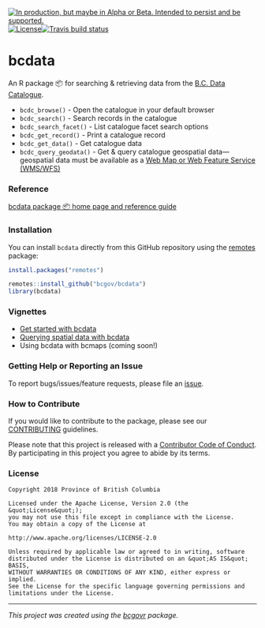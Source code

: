 
<!--
Copyright 2018 Province of British Columbia

Licensed under the Apache License, Version 2.0 (the "License");
you may not use this file except in compliance with the License.
You may obtain a copy of the License at

http://www.apache.org/licenses/LICENSE-2.0

Unless required by applicable law or agreed to in writing, software distributed under the License is distributed on an "AS IS" BASIS,
WITHOUT WARRANTIES OR CONDITIONS OF ANY KIND, either express or implied.
See the License for the specific language governing permissions and limitations under the License.
-->

<a id="devex-badge" rel="Delivery" href="https://github.com/BCDevExchange/assets/blob/master/README.md"><img alt="In production, but maybe in Alpha or Beta. Intended to persist and be supported." style="border-width:0" src="https://assets.bcdevexchange.org/images/badges/delivery.svg" title="In production, but maybe in Alpha or Beta. Intended to persist and be supported." /></a>[![License](https://img.shields.io/badge/License-Apache%202.0-blue.svg)](https://opensource.org/licenses/Apache-2.0)[![Travis
build
status](https://travis-ci.org/bcgov/bcdata.svg?branch=master)](https://travis-ci.org/bcgov/bcdata)

# bcdata

An R package 📦 for searching & retrieving data from the [B.C. Data
Catalogue](https://catalogue.data.gov.bc.ca).

  - `bcdc_browse()` - Open the catalogue in your default browser
  - `bcdc_search()` - Search records in the catalogue
  - `bcdc_search_facet()` - List catalogue facet search options
  - `bcdc_get_record()` - Print a catalogue record
  - `bcdc_get_data()` - Get catalogue data
  - `bcdc_query_geodata()` - Get & query catalogue geospatial
    data—geospatial data must be available as a [Web Map or Web
    Feature Service
    (WMS/WFS)](https://www2.gov.bc.ca/gov/content?id=95D78D544B244F34B89223EF069DF74E)

### Reference

[bcdata package 📦 home page and reference
guide](https://bcgov.github.io/bcdata/index.html)

### Installation

You can install `bcdata` directly from this GitHub repository using the
[remotes](https://cran.r-project.org/package=remotes) package:

``` r
install.packages("remotes")

remotes::install_github("bcgov/bcdata")
library(bcdata)
```

### Vignettes

  - [Get started with
    bcdata](https://bcgov.github.io/bcdata/articles/bcdata.html)
  - [Querying spatial data with
    bcdata](https://bcgov.github.io/bcdata/articles/efficiently-query-spatial-data-in-the-bc-data-catalogue.html)
  - Using bcdata with bcmaps (coming soon\!)

<!--
### Usage


```r
bcdc_search("airport")
#> Registered S3 method overwritten by 'crul':
#>   method                 from
#>   as.character.form_file httr
#> List of B.C. Data Catalogue Records
#> 
#> Number of records: 8
#> Titles:
#> 1: Airport Capacity and Service Information (other)
#>  ID: 553a8c7c-bca2-4b92-b925-ef6085724092
#>  Name: airport-capacity-and-service-information
#> 2: BC Airports (other, xlsx, wms, kml)
#>  ID: 76b1b7a3-2112-4444-857a-afccf7b20da8
#>  Name: bc-airports
#> 3: Customs Ports of Entry (other)
#>  ID: 4fac3ad6-8749-4741-ac98-527b23e4b0b2
#>  Name: customs-ports-of-entry
#> 4: BC Wildfire Active Weather Stations (other, wms, kml)
#>  ID: c16867a3-a7ac-4c07-9a3e-0325e66e29c0
#>  Name: bc-wildfire-active-weather-stations
#> 5: NTS BC Transport Points 1:250,000 - Digital Baseline Mapping (NTS) (other, wms, kml)
#>  ID: 6ce711d4-5196-47fc-9bc0-0839b1aa2ca3
#>  Name: nts-bc-transport-points-1-250-000-digital-baseline-mapping-nts
#> 6: Sites Registry (Open Government License) (other, wms, kml)
#>  ID: d5c6b8ed-c272-4c9e-8813-590a47b5c01c
#>  Name: sites-registry-open-government-license-
#> 7: BC Climate Stations (other, wms, kml)
#>  ID: d9c6cafe-0b24-4197-a91d-8448aa4d98c7
#>  Name: bc-climate-stations
#> 8: HelloBC Activities and Attractions Listing (other, wms, kml)
#>  ID: 3a7dc21c-be34-4b33-adbe-fadd3aaba2d7
#>  Name: hellobc-activities-and-attractions-listing 
#> 
#> Access a single record by calling bcdc_get_record(ID)
#>       with the ID from the desired record.
```


```r
bcdc_get_record("76b1b7a3-2112-4444-857a-afccf7b20da8")
#> B.C. Data Catalogue Record:
#>     BC Airports 
#> 
#> Name: bc-airports (ID: 76b1b7a3-2112-4444-857a-afccf7b20da8 )
#> Permalink: https://catalogue.data.gov.bc.ca/dataset/76b1b7a3-2112-4444-857a-afccf7b20da8
#> Sector: Natural Resources
#> Licence: Open Government Licence - British Columbia
#> Type: Geographic
#> Last Updated: 2019-05-04 
#> 
#> Description:
#>     BC Airports identifies locations where aircraft may take-off and land. No guarantee
#>     is given that an identified point will be maintained to sufficient standards for
#>     landing and take-off of any/all aircraft.  It includes airports, aerodromes, water
#>     aerodromes, heliports, and airstrips. 
#> 
#> Resources: ( 4 )
#> 1) BC Geographic Warehouse Custom Download
#>      format: other 
#>      url: https://catalogue.data.gov.bc.ca/api/ofi/other/WHSE_IMAGERY_AND_BASE_MAPS.GSR_AIRPORTS_SVW 
#>      resource: 604c8be1-b3f3-45b4-8030-5f9c8be71645 
#>      available in R via bcdata:  FALSE 
#> 
#> 2) BC_Airports_Attribute_Values
#>      format: xlsx 
#>      url: https://catalogue.data.gov.bc.ca/dataset/76b1b7a3-2112-4444-857a-afccf7b20da8/resource/fcccba36-b528-4731-8978-940b3cc04f69/download/wilmbvicgeobccriticalinfrastructuredocumentsbcairportsattributevalues.xlsx 
#>      resource: fcccba36-b528-4731-8978-940b3cc04f69 
#>      available in R via bcdata:  TRUE 
#>      code: bcdc_get_data(record = '76b1b7a3-2112-4444-857a-afccf7b20da8', resource = 'fcccba36-b528-4731-8978-940b3cc04f69')
#> 
#> 3) WFS request (Spatial Data)
#>      format: wfs 
#>      resource: 4d0377d9-e8a1-429b-824f-0ce8f363512c 
#>      available in R via bcdata:  TRUE 
#>      code: bcdc_get_data(record = '76b1b7a3-2112-4444-857a-afccf7b20da8', resource = '4d0377d9-e8a1-429b-824f-0ce8f363512c')
#> 
#> 4) KML Network Link
#>      format: kml 
#>      url: http://openmaps.gov.bc.ca/kml/geo/layers/WHSE_IMAGERY_AND_BASE_MAPS.GSR_AIRPORTS_SVW_loader.kml 
#>      resource: 5b9f22bf-eaa6-4640-ae65-9d3600672745 
#>      available in R via bcdata:  FALSE
```

### bcdc_get_data
To have a quick look at spatial data, you can simply print the object:

```r
airports <- bcdc_query_geodata("bc-airports", crs = 3857)
#> Warning: It is advised to use the permanent id ('76b1b7a3-2112-4444-857a-afccf7b20da8') rather than the name of the record ('bc-airports') to guard against future name changes.
airports
#> Querying 'bc-airports' record
#> ● Using collect() on this object will return 455 features and 41 fields
#> ● Only the first six rows of the record are printed here
#> ──────────────────────────────────────────────────────────────────────────────────────
#> Simple feature collection with 6 features and 41 fields
#> geometry type:  POINT
#> dimension:      XY
#> bbox:           xmin: -14313270 ymin: 6176688 xmax: -13728510 ymax: 7259410
#> epsg (SRID):    3857
#> proj4string:    +proj=merc +a=6378137 +b=6378137 +lat_ts=0.0 +lon_0=0.0 +x_0=0.0 +y_0=0 +k=1.0 +units=m +nadgrids=@null +wktext +no_defs
#> # A tibble: 6 x 42
#>   id    CUSTODIAN_ORG_D… BUSINESS_CATEGO… BUSINESS_CATEGO… OCCUPANT_TYPE_D…
#>   <chr> <chr>            <chr>            <chr>            <chr>           
#> 1 WHSE… "Ministry of Fo… airTransportati… Air Transportat… BC Airports     
#> 2 WHSE… "Ministry of Fo… airTransportati… Air Transportat… BC Airports     
#> 3 WHSE… "Ministry of Fo… airTransportati… Air Transportat… BC Airports     
#> 4 WHSE… "Ministry of Fo… airTransportati… Air Transportat… BC Airports     
#> 5 WHSE… "Ministry of Fo… airTransportati… Air Transportat… BC Airports     
#> 6 WHSE… "Ministry of Fo… airTransportati… Air Transportat… BC Airports     
#> # … with 37 more variables: SOURCE_DATA_ID <chr>,
#> #   SUPPLIED_SOURCE_ID_IND <chr>, AIRPORT_NAME <chr>, DESCRIPTION <chr>,
#> #   PHYSICAL_ADDRESS <chr>, ALIAS_ADDRESS <chr>, STREET_ADDRESS <chr>,
#> #   POSTAL_CODE <chr>, LOCALITY <chr>, CONTACT_PHONE <chr>,
#> #   CONTACT_EMAIL <chr>, CONTACT_FAX <chr>, WEBSITE_URL <chr>,
#> #   IMAGE_URL <chr>, LATITUDE <dbl>, LONGITUDE <dbl>, KEYWORDS <chr>,
#> #   DATE_UPDATED <date>, SITE_GEOCODED_IND <chr>, AERODROME_STATUS <chr>,
#> #   AIRCRAFT_ACCESS_IND <chr>, DATA_SOURCE <chr>, DATA_SOURCE_YEAR <chr>,
#> #   ELEVATION <dbl>, FUEL_AVAILABILITY_IND <chr>,
#> #   HELICOPTER_ACCESS_IND <chr>, IATA_CODE <chr>, ICAO_CODE <chr>,
#> #   MAX_RUNWAY_LENGTH <dbl>, NUMBER_OF_RUNWAYS <int>,
#> #   OIL_AVAILABILITY_IND <chr>, RUNWAY_SURFACE <chr>,
#> #   SEAPLANE_ACCESS_IND <chr>, TC_LID_CODE <chr>, SEQUENCE_ID <int>,
#> #   SE_ANNO_CAD_DATA <chr>, geometry <POINT [m]>
```
If you need all the data, you need to retrieve the data using the `collect` function:

```r
airports %>% 
  collect()
#> Simple feature collection with 455 features and 41 fields
#> geometry type:  POINT
#> dimension:      XY
#> bbox:           xmin: -15204360 ymin: 6156650 xmax: -12788750 ymax: 8352148
#> epsg (SRID):    3857
#> proj4string:    +proj=merc +a=6378137 +b=6378137 +lat_ts=0.0 +lon_0=0.0 +x_0=0.0 +y_0=0 +k=1.0 +units=m +nadgrids=@null +wktext +no_defs
#> # A tibble: 455 x 42
#>    id    CUSTODIAN_ORG_D… BUSINESS_CATEGO… BUSINESS_CATEGO…
#>  * <chr> <chr>            <chr>            <chr>           
#>  1 WHSE… "Ministry of Fo… airTransportati… Air Transportat…
#>  2 WHSE… "Ministry of Fo… airTransportati… Air Transportat…
#>  3 WHSE… "Ministry of Fo… airTransportati… Air Transportat…
#>  4 WHSE… "Ministry of Fo… airTransportati… Air Transportat…
#>  5 WHSE… "Ministry of Fo… airTransportati… Air Transportat…
#>  6 WHSE… "Ministry of Fo… airTransportati… Air Transportat…
#>  7 WHSE… "Ministry of Fo… airTransportati… Air Transportat…
#>  8 WHSE… "Ministry of Fo… airTransportati… Air Transportat…
#>  9 WHSE… "Ministry of Fo… airTransportati… Air Transportat…
#> 10 WHSE… "Ministry of Fo… airTransportati… Air Transportat…
#> # … with 445 more rows, and 38 more variables:
#> #   OCCUPANT_TYPE_DESCRIPTION <chr>, SOURCE_DATA_ID <chr>,
#> #   SUPPLIED_SOURCE_ID_IND <chr>, AIRPORT_NAME <chr>, DESCRIPTION <chr>,
#> #   PHYSICAL_ADDRESS <chr>, ALIAS_ADDRESS <chr>, STREET_ADDRESS <chr>,
#> #   POSTAL_CODE <chr>, LOCALITY <chr>, CONTACT_PHONE <chr>,
#> #   CONTACT_EMAIL <chr>, CONTACT_FAX <chr>, WEBSITE_URL <chr>,
#> #   IMAGE_URL <chr>, LATITUDE <dbl>, LONGITUDE <dbl>, KEYWORDS <chr>,
#> #   DATE_UPDATED <date>, SITE_GEOCODED_IND <chr>, AERODROME_STATUS <chr>,
#> #   AIRCRAFT_ACCESS_IND <chr>, DATA_SOURCE <chr>, DATA_SOURCE_YEAR <chr>,
#> #   ELEVATION <dbl>, FUEL_AVAILABILITY_IND <chr>,
#> #   HELICOPTER_ACCESS_IND <chr>, IATA_CODE <chr>, ICAO_CODE <chr>,
#> #   MAX_RUNWAY_LENGTH <dbl>, NUMBER_OF_RUNWAYS <int>,
#> #   OIL_AVAILABILITY_IND <chr>, RUNWAY_SURFACE <chr>,
#> #   SEAPLANE_ACCESS_IND <chr>, TC_LID_CODE <chr>, SEQUENCE_ID <int>,
#> #   SE_ANNO_CAD_DATA <chr>, geometry <POINT [m]>
```
This has the advantage of fine tuning your query without issuing a large request to the data catalogue. When you are finally ready to bring all the data you want into memory then you can use the `collect` function. This approach mimics that developed for `dbplyr`. You can read more about that [here](https://cran.r-project.org/web/packages/dbplyr/vignettes/dbplyr.html) 

--->

### Getting Help or Reporting an Issue

To report bugs/issues/feature requests, please file an
[issue](https://github.com/bcgov/bcdata/issues/).

### How to Contribute

If you would like to contribute to the package, please see our
[CONTRIBUTING](CONTRIBUTING.md) guidelines.

Please note that this project is released with a [Contributor Code of
Conduct](CODE_OF_CONDUCT.md). By participating in this project you agree
to abide by its terms.

### License

    Copyright 2018 Province of British Columbia
    
    Licensed under the Apache License, Version 2.0 (the &quot;License&quot;);
    you may not use this file except in compliance with the License.
    You may obtain a copy of the License at
    
    http://www.apache.org/licenses/LICENSE-2.0
    
    Unless required by applicable law or agreed to in writing, software distributed under the License is distributed on an &quot;AS IS&quot; BASIS,
    WITHOUT WARRANTIES OR CONDITIONS OF ANY KIND, either express or implied.
    See the License for the specific language governing permissions and limitations under the License.

-----

*This project was created using the
[bcgovr](https://github.com/bcgov/bcgovr) package.*
